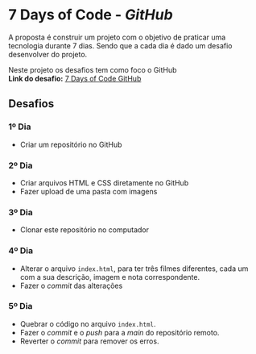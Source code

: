 # 7 Days of Code - *GitHub*  

A proposta é construir um projeto com o objetivo de praticar uma tecnologia durante 7 dias. Sendo que a cada dia é dado um desafio desenvolver do projeto. 

Neste projeto os desafios tem como foco o GitHub  
**Link do desafio:** [7 Days of Code GitHub](https://7daysofcode.io/matricula/github)

## Desafios

### 1º Dia
- Criar um repositório no GitHub

### 2º Dia
- Criar arquivos HTML e CSS diretamente no GitHub
- Fazer upload de uma pasta com imagens

### 3º Dia
- Clonar este repositório no computador

### 4º Dia
- Alterar o arquivo ```index.html```, para ter três filmes diferentes, cada um com a sua descrição, imagem e nota correspondente.
- Fazer o *commit* das alterações

### 5º Dia
- Quebrar o código no arquivo ```index.html```.
- Fazer o *commit* e o *push* para a *main* do repositório remoto.
- Reverter o *commit* para remover os erros.